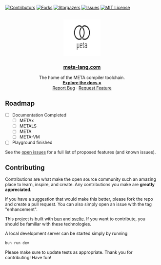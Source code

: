 [![Contributors][contributors-shield]][contributors-url]
[![Forks][forks-shield]][forks-url]
[![Stargazers][stars-shield]][stars-url]
[![Issues][issues-shield]][issues-url]
[![MIT License][license-shield]][license-url]


<br />
<div align="center">
  <a href="https://github.com/the-meta-lang/meta-lang.com">
    <img src="./public/images/logo.svg" alt="Logo" width="120" height="120">
  </a>

<h3 align="center"><a href="https://meta-lang.com">meta-lang.com</a></h3>

  <p align="center">
    The home of the META compiler toolchain.
    <br />
    <a href="https://meta-lang.com/docs"><strong>Explore the docs »</strong></a>
    <br />
    <a href="https://github.com/the-meta-lang/meta-lang.com/issues">Report Bug</a>
    ·
    <a href="https://github.com/the-meta-lang/meta-lang.com/issues">Request Feature</a>
  </p>
</div>


<!-- ROADMAP -->
## Roadmap

- [ ] Documentation Completed
  - [ ] METAx
  - [ ] METALS
  - [ ] META
  - [ ] META-VM
- [ ] Playground finished

See the [open issues](https://github.com/the-meta-lang/meta-lang.com/issues) for a full list of proposed features (and known issues).

## Contributing

Contributions are what make the open source community such an amazing place to learn, inspire, and create. Any contributions you make are **greatly appreciated**.

If you have a suggestion that would make this better, please fork the repo and create a pull request. You can also simply open an issue with the tag "enhancement".

This project is built with [bun](https://bun.sh) and [svelte](https://svelte.dev). If you want to contribute, you should be familiar with these technologies.

A local development server can be started simply by running

```bash
bun run dev
```

Please make sure to update tests as appropriate.
Thank you for contributing! Have fun!



[contributors-shield]: https://img.shields.io/github/contributors/the-meta-lang/meta-lang.com.svg?style=for-the-badge
[contributors-url]: https://github.com/the-meta-lang/meta-lang.com/graphs/contributors
[forks-shield]: https://img.shields.io/github/forks/the-meta-lang/meta-lang.com.svg?style=for-the-badge
[forks-url]: https://github.com/the-meta-lang/meta-lang.com/network/members
[stars-shield]: https://img.shields.io/github/stars/the-meta-lang/meta-lang.com.svg?style=for-the-badge
[stars-url]: https://github.com/the-meta-lang/meta-lang.com/stargazers
[issues-shield]: https://img.shields.io/github/issues/the-meta-lang/meta-lang.com.svg?style=for-the-badge
[issues-url]: https://github.com/the-meta-lang/meta-lang.com/issues
[license-shield]: https://img.shields.io/github/license/the-meta-lang/meta-lang.com.svg?style=for-the-badge
[license-url]: https://github.com/the-meta-lang/meta-lang.com/blob/master/LICENSE.txt